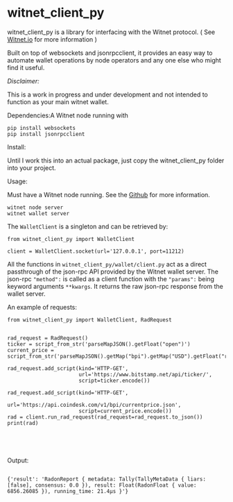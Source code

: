 # witnet_client_py



witnet_client_py is a library for interfacing with the Witnet protocol. ( See [Witnet.io](https://witnet.io/) for more information )

Built on top of websockets and jsonrpcclient, it provides an easy way to automate wallet operations by node operators and any one else who might find it useful.



*Disclaimer:*

This is a work in progress and under development and not intended to function as your main witnet wallet.





Dependencies:A Witnet node running with  

```
pip install websockets
pip install jsonrpcclient
```



Install:

Until I work this into an actual package, just copy the witnet_client_py folder into your project.



Usage:

Must have a Witnet node running. See the [Github](https://github.com/witnet) for more information. 

```
witnet node server
witnet wallet server 
```

The `WalletClient` is a singleton and can be retrieved by:

```
from witnet_client_py import WalletClient

client = WalletClient.socket(url='127.0.0.1', port=11212)

```

 

All the functions in `witnet_client_py/wallet/client.py` act as a direct passthrough of the json-rpc API provided by the Witnet wallet server. The json-rpc `"method":` is called as a client function with the `"params":` being keyword arguments `**kwargs`. It returns the raw json-rpc response from the wallet server.

An example of requests:

```
from witnet_client_py import WalletClient, RadRequest


rad_request = RadRequest()
ticker = script_from_str('parseMapJSON().getFloat("open")')
current_price = script_from_str('parseMapJSON().getMap("bpi").getMap("USD").getFloat("rate_float")')

rad_request.add_script(kind='HTTP-GET',
                       url='https://www.bitstamp.net/api/ticker/',
                       script=ticker.encode())

rad_request.add_script(kind='HTTP-GET',
                       url='https://api.coindesk.com/v1/bpi/currentprice.json',
                       script=current_price.encode())
rad = client.run_rad_request(rad_request=rad_request.to_json())
print(rad)





```



Output:

```

{'result': 'RadonReport { metadata: Tally(TallyMetaData { liars: [false], consensus: 0.0 }), result: Float(RadonFloat { value: 6856.26085 }), running_time: 21.4µs }'}
```



